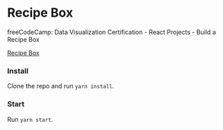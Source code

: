 # Recipe Box
freeCodeCamp: Data Visualization Certification - React Projects - Build a Recipe Box

[Recipe Box](https://www.ivanz.xyz/recipe-box/)

### Install
Clone the repo and run `yarn install`.

### Start
Run `yarn start`.
